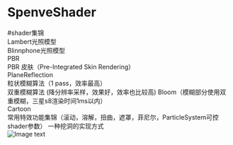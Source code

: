 # SpenveShader

#shader集锦  
Lambert光照模型  
Blinnphone光照模型  
PBR  
PBR 皮肤（Pre-Integrated Skin Rendering）  
PlaneReflection  
粒状模糊算法（1 pass，效率最高）  
双重模糊算法  (降分辨率采样，效果好，效率也比较高)
Bloom（模糊部分使用双重模糊，三星s8渲染时间1ms以内）  
Cartoon  
常用特效功能集锦（滚动，溶解，扭曲，遮罩，菲尼尔，ParticleSystem可控shader参数）
一种挖洞的实现方式  
![Image text](https://github.com/Wind-Coming/SpenveShader/ScreenShot/hole.png)
